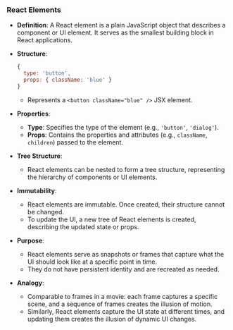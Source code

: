 ### React Elements

- **Definition**: A React element is a plain JavaScript object that describes a component or UI element. It serves as the smallest building block in React applications.
- **Structure**: 
  ```javascript
  {
    type: 'button',
    props: { className: 'blue' }
  }
  ```
  - Represents a `<button className="blue" />` JSX element.

- **Properties**:
  - **Type**: Specifies the type of the element (e.g., `'button'`, `'dialog'`).
  - **Props**: Contains the properties and attributes (e.g., `className`, `children`) passed to the element.

- **Tree Structure**:
  - React elements can be nested to form a tree structure, representing the hierarchy of components or UI elements.

- **Immutability**:
  - React elements are immutable. Once created, their structure cannot be changed.
  - To update the UI, a new tree of React elements is created, describing the updated state or props.

- **Purpose**:
  - React elements serve as snapshots or frames that capture what the UI should look like at a specific point in time.
  - They do not have persistent identity and are recreated as needed.

- **Analogy**:
  - Comparable to frames in a movie: each frame captures a specific scene, and a sequence of frames creates the illusion of motion.
  - Similarly, React elements capture the UI state at different times, and updating them creates the illusion of dynamic UI changes.

